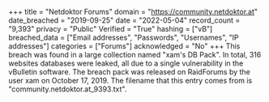 +++
title = "Netdoktor Forums"
domain = "https://community.netdoktor.at"
date_breached = "2019-09-25"
date = "2022-05-04"
record_count = "9,393"
privacy = "Public"
Verified = "True"
hashing = ["vB"]
breached_data = ["Email addresses", "Passwords", "Usernames", "IP addresses"]
categories = ["Forums"]
acknowledged = "No"
+++
This breach was found in a large collection named "xam's DB Pack". In total, 316 websites databases were leaked, all due to a single vulnerability in the vBulletin software. The breach pack was released on RaidForums by the user xam on October 17, 2019. The filename that this entry comes from is "community.netdoktor.at_9393.txt".
